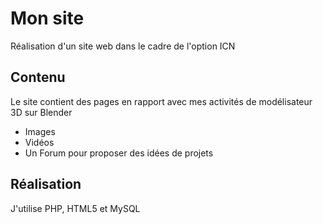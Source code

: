 # Mon site
Réalisation d'un site web dans le cadre de l'option ICN

## Contenu

Le site contient des pages en rapport avec mes activités de modélisateur 3D
sur Blender

* Images
* Vidéos
* Un Forum pour proposer des idées de projets

## Réalisation

J'utilise PHP, HTML5 et MySQL
